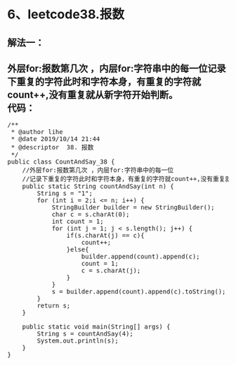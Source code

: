 
6、leetcode38.报数
==
解法一：
--  
  外层for:报数第几次 ，内层for:字符串中的每一位记录下重复的字符此时和字符本身，有重复的字符就count++,没有重复就从新字符开始判断。    
代码： 
--
<pre>
/**
 * @author lihe
 * @date 2019/10/14 21:44
 * @descriptor  38. 报数
 */
public class CountAndSay_38 {
    //外层for:报数第几次 ，内层for:字符串中的每一位
    //记录下重复的字符此时和字符本身，有重复的字符就count++,没有重复就从新字符开始判断。
    public static String countAndSay(int n) {
        String s = "1";
        for (int i = 2;i <= n; i++) {
            StringBuilder builder = new StringBuilder();
            char c = s.charAt(0);
            int count = 1;
            for (int j = 1; j < s.length(); j++) {
                if(s.charAt(j) == c){
                    count++;
                }else{
                    builder.append(count).append(c);
                    count = 1;
                    c = s.charAt(j);
                }
            }
            s = builder.append(count).append(c).toString();
        }
        return s;
    }

    public static void main(String[] args) {
        String s = countAndSay(4);
        System.out.println(s);
    }
}
</pre>

